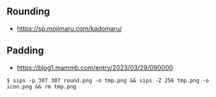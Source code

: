 ## Rounding

- https://sp.mojimaru.com/kadomaru/

## Padding

- https://blog1.mammb.com/entry/2023/03/29/090000

```
$ sips -p 307 307 round.png -o tmp.png && sips -Z 256 tmp.png -o icon.png && rm tmp.png
```

